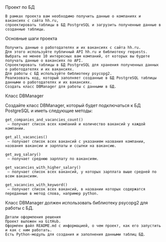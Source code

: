 Проект по БД

    В рамках проекта вам необходимо получить данные о компаниях и вакансиях с сайта hh.ru, 
    спроектировать таблицы в БД PostgreSQL и загрузить полученные данные в созданные таблицы.

Основные шаги проекта

    Получить данные о работодателях и их вакансиях с сайта hh.ru. 
    Для этого используйте публичный API hh.ru и библиотеку requests.
    Выбрать не менее 10 интересных вам компаний, от которых вы будете получать данные о вакансиях по API.
    Спроектировать таблицы в БД PostgreSQL для хранения полученных данных о работодателях и их вакансиях. 
    Для работы с БД используйте библиотеку psycopg2.
    Реализовать код, который заполняет созданные в БД PostgreSQL таблицы данными о работодателях и их вакансиях.
    Создать класс DBManager для работы с данными в БД.

Класс DBManager

Создайте класс DBManager, который будет подключаться к БД PostgreSQL и иметь следующие методы:

    get_companies_and_vacancies_count()
     — получает список всех компаний и количество вакансий у каждой компании.

    get_all_vacancies()
     — получает список всех вакансий с указанием названия компании, названия вакансии и зарплаты и ссылки на вакансию.

    get_avg_salary()
     — получает среднюю зарплату по вакансиям.

    get_vacancies_with_higher_salary()
     — получает список всех вакансий, у которых зарплата выше средней по всем вакансиям.

    get_vacancies_with_keyword()
     — получает список всех вакансий, в названии которых содержатся переданные в метод слова, например python.

Класс DBManager должен использовать библиотеку psycopg2 для работы с БД.

    Детали оформления решения
    Проект выложен на GitHub.
    Оформлен файл README.md с информацией, о чем проект, как его запустить и как с ним работать.
    Есть Python-модуль для создания и заполнения данными таблиц БД.